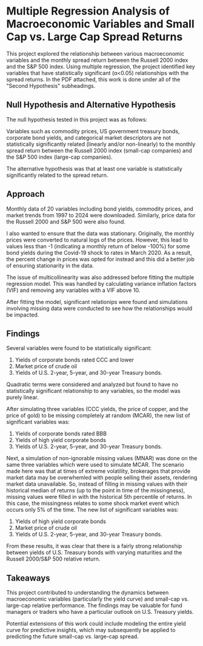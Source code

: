 # Multiple Regression Analysis of Macroeconomic Variables and Small Cap vs. Large Cap Spread Returns
This project explored the relationship between various macroeconomic variables and the monthly spread return between the Russell 2000 index and the S&P 500 index. Using multiple regression, the project identified key variables that have statistically significant (α<0.05) relationships with the spread returns. In the PDF attached, this work is done under all of the "Second Hypothesis" subheadings.

## Null Hypothesis and Alternative Hypothesis
The null hypothesis tested in this project was as follows:

Variables such as commodity prices, US government treasury bonds, corporate bond yields, and categorical market descriptors are not statistically significantly related (linearly and/or non-linearly) to the monthly spread return between the Russell 2000 index (small-cap companies) and the S&P 500 index (large-cap companies).

The alternative hypothesis was that at least one variable is statistically significantly related to the spread return.

## Approach
Monthly data of 20 variables including bond yields, commodity prices, and market trends from 1997 to 2024 were downloaded. Similarly, price data for the Russell 2000 and S&P 500 were also found.

I also wanted to ensure that the data was stationary. Originally, the monthly prices were converted to natural logs of the prices. However, this lead to values less than -1 (indicating a monthly return of below -100%) for some bond yields during the Covid-19 shock to rates in March 2020. As a result, the percent change in prices was opted for instead and this did a better job of ensuring stationarity in the data.

The issue of multicollinearity was also addressed before fitting the multiple regression model. This was handled by calculating variance inflation factors (VIF) and removing any variables with a VIF above 10.

After fitting the model, significant relationips were found and simulations involving missing data were conducted to see how the relationships would be impacted.

## Findings
Several variables were found to be statistically significant:
1. Yields of corporate bonds rated CCC and lower
2. Market price of crude oil
3. Yields of U.S. 2-year, 5-year, and 30-year Treasury bonds.

Quadratic terms were considered and analyzed but found to have no statistically significant relationship to any variables, so the model was purely linear.

After simulating three variables (CCC yields, the price of copper, and the price of gold) to be missing completely at random (MCAR), the new list of significant variables was:
1. Yields of corporate bonds rated BBB
2. Yields of high yield corporate bonds
3. Yields of U.S. 2-year, 5-year, and 30-year Treasury bonds.

Next, a simulation of non-ignorable missing values (MNAR) was done on the same three variables which were used to simulate MCAR. The scenario made here was that at times of extreme volatility, brokerages that provide market data may be overwhemled with people selling their assets, rendering market data unavailable. So, instead of filling in missing values with their historical median of returns (up to the point in time of the missingness), missing values were filled in with the historical 5th percentile of returns. In this case, the missingness relates to some shock market event which occurs only 5% of the time. 
The new list of significant variables was:
1. Yields of high yield corporate bonds
2. Market price of crude oil
3. Yields of U.S. 2-year, 5-year, and 30-year Treasury bonds.

From these results, it was clear that there is a fairly strong relationship between yields of U.S. Treasury bonds with varying maturities and the Russell 2000/S&P 500 relative return.

## Takeaways
This project contributed to understanding the dynamics between macroeconomic variables (particularly the yield curve) and small-cap vs. large-cap relative performance. The findings may be valuable for fund managers or traders who have a particular outlook on U.S. Treasury yields.

Potential extensions of this work could include modeling the entire yield curve for predictive insights, which may subsequently be applied to predicting the future small-cap vs. large-cap spread.
